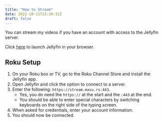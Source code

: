 ```yaml
---
title: "How to Stream"
date: 2022-10-11T23:34:31Z
draft: false
---
```


You can stream my videos if you have an account with access to the Jellyfin
server.

Click [here](https://stream.masu.rs) to launch Jellyfin in your browser.

## Roku Setup

1. On your Roku box or TV, go to the Roku Channel Store and install the
   Jellyfin app.
2. Open Jellyfin and click the option to connect to a server.
3. Enter the following: `https://stream.masu.rs:443`.
   - Yes, you do need the `https://` at the start and the `:443` at the end.
   - You should be able to enter special characters by switching keyboards on
     the right side of the typing screen.
5. When asked for credentials, enter your account information.
6. You should now be connected.
